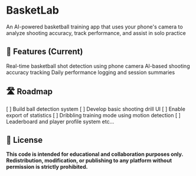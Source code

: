 # BasketLab
An AI-powered basketball training app that uses your phone's camera to analyze shooting accuracy, track performance, and assist in solo practice
## 🚀 Features (Current)
Real-time basketball shot detection using phone camera AI-based shooting accuracy tracking Daily performance logging and session summaries
## 🛣 Roadmap 
[ ] Build ball detection system
[ ] Develop basic shooting drill UI
[ ] Enable export of statistics
[ ] Dribbling training mode using motion detection
[ ] Leaderboard and player profile system
etc...
## 📌 License
**This code is intended for educational and collaboration purposes only.  
Redistribution, modification, or publishing to any platform without permission is strictly prohibited.**